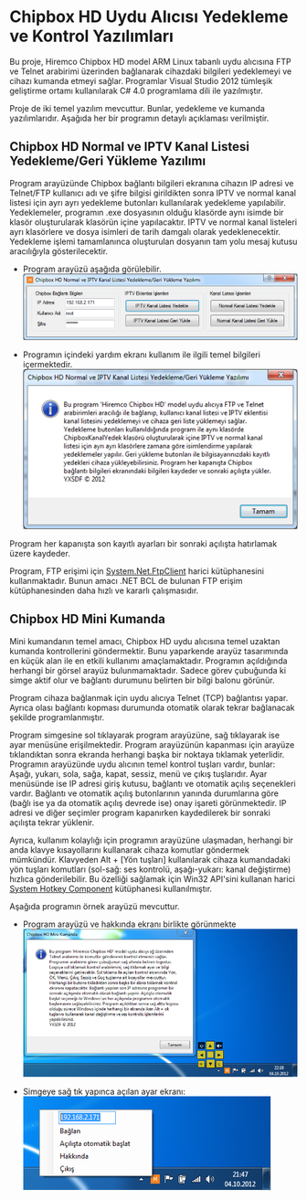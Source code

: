 ﻿Chipbox HD Uydu Alıcısı Yedekleme ve Kontrol Yazılımları
========================================================

Bu proje, Hiremco Chipbox HD model ARM Linux tabanlı uydu alıcısına FTP ve Telnet arabirimi üzerinden bağlanarak cihazdaki bilgileri yedeklemeyi ve cihazı kumanda etmeyi sağlar. Programlar Visual Studio 2012 tümleşik geliştirme ortamı kullanılarak C# 4.0 programlama dili ile yazılmıştır.

Proje de iki temel yazılım mevcuttur. Bunlar, yedekleme ve kumanda yazılımlarıdır. Aşağıda her bir programın detaylı açıklaması verilmiştir.

Chipbox HD Normal ve IPTV Kanal Listesi Yedekleme/Geri Yükleme Yazılımı
-----------------------------------------------------------------------
Program arayüzünde Chipbox bağlantı bilgileri ekranına cihazın IP adresi ve Telnet/FTP kullanıcı adı ve şifre bilgisi girildikten sonra IPTV ve normal kanal listesi için ayrı ayrı yedekleme butonları kullanılarak yedekleme yapılabilir. Yedeklemeler, programın .exe dosyasının olduğu klasörde aynı isimde bir klasör oluşturularak klasörün içine yapılacaktır. IPTV ve normal kanal listeleri ayrı klasörlere ve dosya isimleri de tarih damgalı olarak yedeklenecektir. Yedekleme işlemi tamamlanınca oluşturulan dosyanın tam yolu mesaj kutusu aracılığıyla gösterilecektir.

* Program arayüzü aşağıda görülebilir.
![Program Arayüzü](ChipboxKanalYedek1.png)

* Programın içindeki yardım ekranı kullanım ile ilgili temel bilgileri içermektedir.
![Yardım Ekranı](ChipboxKanalYedek2.png)

Program her kapanışta son kayıtlı ayarları bir sonraki açılışta hatırlamak üzere kaydeder.

Program, FTP erişimi için [System.Net.FtpClient](http://netftp.codeplex.com/) harici kütüphanesini kullanmaktadır. Bunun amacı .NET BCL de bulunan FTP erişim kütüphanesinden daha hızlı ve kararlı çalışmasıdır.

Chipbox HD Mini Kumanda
-----------------------
Mini kumandanın temel amacı, Chipbox HD uydu alıcısına temel uzaktan kumanda kontrollerini göndermektir. Bunu yaparkende arayüz tasarımında en küçük alan ile en etkili kullanımı amaçlamaktadır. Programın açıldığında herhangi bir görsel arayüz bulunmamaktadır. Sadece görev çubuğunda ki simge aktif olur ve bağlantı durumunu belirten bir bilgi balonu görünür.

Program cihaza bağlanmak için uydu alıcıya Telnet (TCP) bağlantısı yapar. Ayrıca olası bağlantı kopması durumunda otomatik olarak tekrar bağlanacak şekilde programlanmıştır.

Program simgesine sol tıklayarak program arayüzüne, sağ tıklayarak ise ayar menüsüne erişilmektedir. Program arayüzünün kapanması için arayüze tıklandıktan sonra ekranda herhangi başka bir noktaya tıklamak yeterlidir. Programın arayüzünde uydu alıcının temel kontrol tuşları vardır, bunlar: Aşağı, yukarı, sola, sağa, kapat, sessiz, menü ve çıkış tuşlarıdır. Ayar menüsünde ise IP adresi giriş kutusu, bağlantı ve otomatik açılış seçenekleri vardır. Bağlantı ve otomatik açılış butonlarının yanında durumlarına göre (bağlı ise ya da otomatik açılış devrede ise) onay işareti görünmektedir. IP adresi ve diğer seçimler program kapanırken kaydedilerek bir sonraki açılışta tekrar yüklenir.

Ayrıca, kullanım kolaylığı için programın arayüzüne ulaşmadan, herhangi bir anda klavye kısayollarını kullanarak cihaza komutlar göndermek mümkündür. Klavyeden Alt + [Yön tuşları] kullanılarak cihaza kumandadaki yön tuşları komutları (sol-sağ: ses kontrolü, aşağı-yukarı: kanal değiştirme) hızlıca gönderilebilir. Bu özelliği sağlamak için Win32 API'sini kullanan harici [System Hotkey Component](http://www.codeproject.com/Articles/3055/System-Hotkey-Component) kütüphanesi kullanılmıştır.

Aşağıda programın örnek arayüzü mevcuttur.

* Program arayüzü ve hakkında ekranı birlikte görünmekte
![Program Arayüzü ve Yardım Ekranı](ChipboxKumanda1.png)

* Simgeye sağ tık yapınca açılan ayar ekranı:
![Program Ayar Menüsü](ChipboxKumanda2.png)